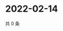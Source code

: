 # 2022-02-14

共 0 条

<!-- BEGIN WEIBO -->
<!-- 最后更新时间 Mon Feb 14 2022 14:13:56 GMT+0800 (China Standard Time) -->

<!-- END WEIBO -->
